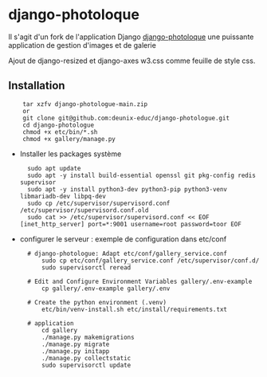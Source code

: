 # django-photoloque
Il s'agit d'un fork de l'application Django [django-photoloque](https://github.com/richardbarran/django-photologue)
une puissante application de gestion d'images et de galerie

Ajout de django-resized et django-axes
w3.css comme feuille de style css.

## Installation

        tar xzfv django-photologue-main.zip
        or
        git clone git@github.com:deunix-educ/django-photologue.git
        cd django-photologue
        chmod +x etc/bin/*.sh
        chmod +x gallery/manage.py

- Installer les packages système 

        sudo apt update
        sudo apt -y install build-essential openssl git pkg-config redis supervisor
        sudo apt -y install python3-dev python3-pip python3-venv libmariadb-dev libpq-dev
        sudo cp /etc/supervisor/supervisord.conf /etc/supervisor/supervisord.conf.old 
        sudo cat >> /etc/supervisor/supervisord.conf << EOF [inet_http_server] port=*:9001 username=root password=toor EOF 
        
- configurer le serveur : exemple de configuration dans etc/conf 
            
        # django-photologue: Adapt etc/conf/gallery_service.conf
            sudo cp etc/conf/gallery_service.conf /etc/supervisor/conf.d/
            sudo supervisorctl reread

        # Edit and Configure Environment Variables gallery/.env-example
            cp gallery/.env-example gallery/.env

        # Create the python environment (.venv)
            etc/bin/venv-install.sh etc/install/requirements.txt

        # application
            cd gallery
            ./manage.py makemigrations
            ./manage.py migrate
            ./manage.py initapp
            ./manage.py collectstatic
            sudo supervisorctl update

        